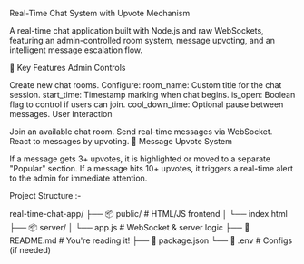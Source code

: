Real-Time Chat System with Upvote Mechanism

A real-time chat application built with Node.js and raw WebSockets, featuring an admin-controlled room system, message upvoting, and an intelligent message escalation flow.

📌 Key Features
 Admin Controls

Create new chat rooms.
Configure:
room_name: Custom title for the chat session.
start_time: Timestamp marking when chat begins.
is_open: Boolean flag to control if users can join.
cool_down_time: Optional pause between messages.
 User Interaction

Join an available chat room.
Send real-time messages via WebSocket.
React to messages by upvoting.
🔺 Message Upvote System

If a message gets 3+ upvotes, it is highlighted or moved to a separate "Popular" section.
If a message hits 10+ upvotes, it triggers a real-time alert to the admin for immediate attention.



Project Structure :-

 real-time-chat-app/
├── 📦 public/              # HTML/JS frontend
│   └── index.html
├── 📦 server/
│   └── app.js              # WebSocket & server logic
├── 📄 README.md            # You're reading it!
├── 📄 package.json
└── 📄 .env                 # Configs (if needed)

